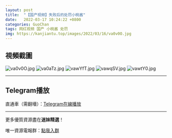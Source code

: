 ```yaml
---
layout: post
title:  "【国产视频】失败后的处罚小桃酱"
date:   2022-03-17 10:24:22 +0800
categories: GuoChan
tags: 网红视频 国产 小桃酱 处罚
img: https://kanjiantu.top/images/2022/03/16/va0v0O.jpg
---
```



## 視頻截圖

![va0v0O.jpg](https://kanjiantu.top/images/2022/03/16/va0v0O.jpg)
![va0aTz.jpg](https://kanjiantu.top/images/2022/03/16/va0aTz.jpg)
![vawYfT.jpg](https://kanjiantu.top/images/2022/03/16/vawYfT.jpg)
![vawqSV.jpg](https://kanjiantu.top/images/2022/03/16/vawqSV.jpg)
![vawtY0.jpg](https://kanjiantu.top/images/2022/03/16/vawtY0.jpg)

* * *
## Telegram播放

直通車（需翻墻）：[Telegram在線播放](https://t.me/mimeijingxuan/99)

* * *
更多優質資源盡在**迷妹精選**！

唯一資源電報群：[點我入群](https://t.me/mimeijingxuan)


